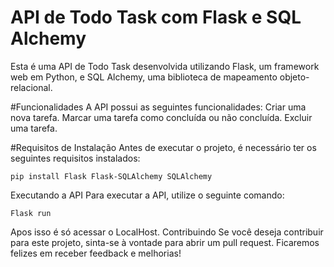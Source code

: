 # API de Todo Task com Flask e SQL Alchemy
Esta é uma API de Todo Task desenvolvida utilizando Flask, um framework web em Python, e SQL Alchemy, uma biblioteca de mapeamento objeto-relacional.

#Funcionalidades
A API possui as seguintes funcionalidades:
Criar uma nova tarefa.
Marcar uma tarefa como concluída ou não concluída.
Excluir uma tarefa.


#Requisitos de Instalação
Antes de executar o projeto, é necessário ter os seguintes requisitos instalados:
```
pip install Flask Flask-SQLAlchemy SQLAlchemy
```

Executando a API
Para executar a API, utilize o seguinte comando:

```
Flask run
```
Apos isso é só acessar o LocalHost.
Contribuindo
Se você deseja contribuir para este projeto, sinta-se à vontade para abrir um pull request. Ficaremos felizes em receber feedback e melhorias!



